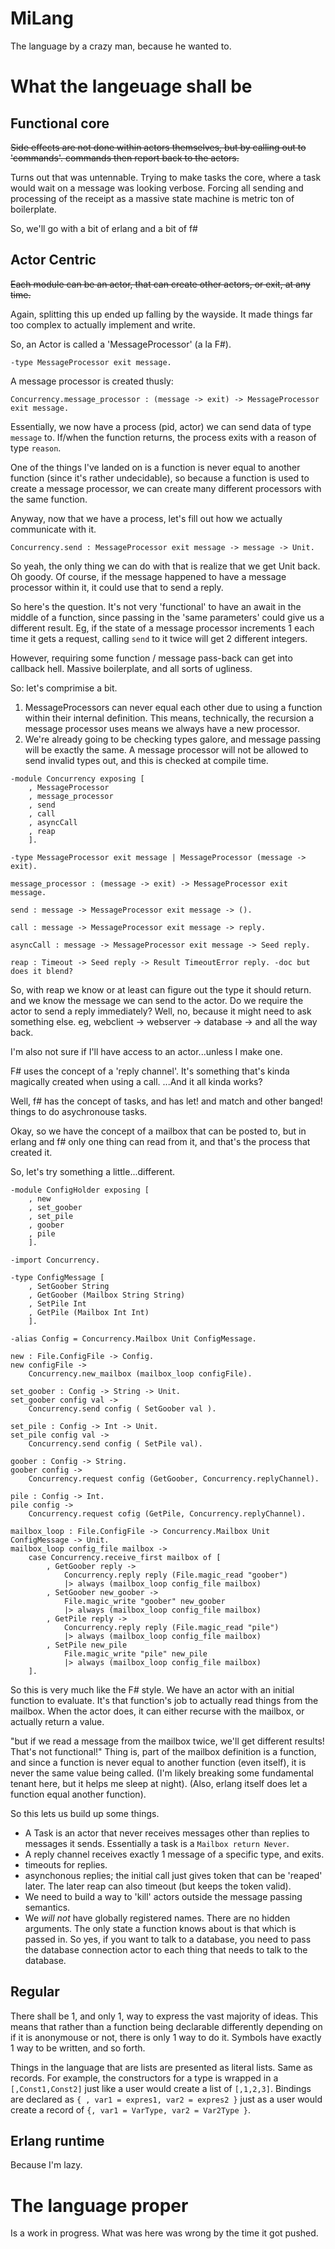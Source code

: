 # MiLang

The language by a crazy man, because he wanted to.

# What the langeuage shall be

## Functional core

~~Side effects are not done within actors themselves, but by calling out
to 'commands'. commands then report back to the actors.~~

Turns out that was untennable. Trying to make tasks the core, where a task
would wait on a message was looking verbose. Forcing all sending and processing
of the receipt as a massive state machine is metric ton of boilerplate.

So, we'll go with a bit of erlang and a bit of f#

## Actor Centric

~~Each module can be an actor, that can create other actors, or exit, at
any time.~~

Again, splitting this up ended up falling by the wayside. It made things far too
complex to actually implement and write.

So, an Actor is called a 'MessageProcessor' (a la F#).

```milang
-type MessageProcessor exit message.
```

A message processor is created thusly:

```milang
Concurrency.message_processor : (message -> exit) -> MessageProcessor exit message.
```

Essentially, we now have a process (pid, actor) we can send data of type
`message` to. If/when the function returns, the process exits with a reason of
type `reason`.

One of the things I've landed on is a function is never equal to another
function (since it's rather undecidable), so because a function is used to create
a message processor, we can create many different processors with the same
function.

Anyway, now that we have a process, let's fill out how we actually communicate
with it.

```milang
Concurrency.send : MessageProcessor exit message -> message -> Unit.
```

So yeah, the only thing we can do with that is realize that we get Unit back.
Oh goody. Of course, if the message happened to have a message processor within
it, it could use that to send a reply.

So here's the question. It's not very 'functional' to have an await in the middle
of a function, since passing in the 'same parameters' could give us a different
result. Eg, if the state of a message processor increments 1 each time it gets
a request, calling `send` to it twice will get 2 different integers.

However, requiring some function / message pass-back can get into callback hell.
Massive boilerplate, and all sorts of ugliness.

So: let's comprimise a bit.

1. MessageProcessors can never equal each other due to using a function within
   their internal definition. This means, technically, the recursion a message
   processor uses means we always have a new processor.
2. We're already going to be checking types galore, and message passing will be
   exactly the same. A message processor will not be allowed to send invalid
   types out, and this is checked at compile time.

```milang
-module Concurrency exposing [
	, MessageProcessor
	, message_processor
	, send
	, call
	, asyncCall
	, reap
	].

-type MessageProcessor exit message | MessageProcessor (message -> exit).

message_processor : (message -> exit) -> MessageProcessor exit message.

send : message -> MessageProcessor exit message -> ().

call : message -> MessageProcessor exit message -> reply.

asyncCall : message -> MessageProcessor exit message -> Seed reply.

reap : Timeout -> Seed reply -> Result TimeoutError reply. -doc but does it blend?
```

So, with reap we know or at least can figure out the type it should return. and
we know the message we can send to the actor. Do we require the actor to send
a reply immediately? Well, no, because it might need to ask something else. eg,
webclient -> webserver -> database -> and all the way back.

I'm also not sure if I'll have access to an actor...unless I make one.

F# uses the concept of a 'reply channel'. It's something that's kinda magically
created when using a call. ...And it all kinda works?

Well, f# has the concept of tasks, and has let! and match and other banged!
things to do asychronouse tasks.

Okay, so we have the concept of a mailbox that can be posted to, but in erlang
and f# only one thing can read from it, and that's the process that created it.

So, let's try something a little...different.

```milang
-module ConfigHolder exposing [
	, new
	, set_goober
	, set_pile
	, goober
	, pile
	].

-import Concurrency.

-type ConfigMessage [
	, SetGoober String
	, GetGoober (Mailbox String String)
	, SetPile Int
	, GetPile (Mailbox Int Int)
	].

-alias Config = Concurrency.Mailbox Unit ConfigMessage.

new : File.ConfigFile -> Config.
new configFile ->
	Concurrency.new_mailbox (mailbox_loop configFile).

set_goober : Config -> String -> Unit.
set_goober config val ->
	Concurrency.send config ( SetGoober val ).

set_pile : Config -> Int -> Unit.
set_pile config val ->
	Concurrency.send config ( SetPile val).

goober : Config -> String.
goober config ->
	Concurrency.request config (GetGoober, Concurrency.replyChannel).

pile : Config -> Int.
pile config ->
	Concurrency.request cofig (GetPile, Concurrency.replyChannel).

mailbox_loop : File.ConfigFile -> Concurrency.Mailbox Unit ConfigMessage -> Unit.
mailbox_loop config_file mailbox ->
	case Concurrency.receive_first mailbox of [
		, GetGoober reply ->
			Concurrency.reply reply (File.magic_read "goober")
			|> always (mailbox_loop config_file mailbox)
		, SetGoober new_goober ->
			File.magic_write "goober" new_goober
			|> always (mailbox_loop config_file mailbox)
		, GetPile reply ->
			Concurrency.reply reply (File.magic_read "pile")
			|> always (mailbox_loop config_file mailbox)
		, SetPile new_pile
			File.magic_write "pile" new_pile
			|> always (mailbox_loop config_file mailbox)
	].
```

So this is very much like the F# style. We have an actor with an initial function
to evaluate. It's that function's job to actually read things from the mailbox.
When the actor does, it can either recurse with the mailbox, or actually return
a value.

"but if we read a message from the mailbox twice, we'll get different results!
That's not functional!" Thing is, part of the mailbox definition is a function,
and since a function is never equal to another function (even itself), it is
never the same value being called. (I'm likely breaking some fundamental tenant
here, but it helps me sleep at night). (Also, erlang itself does let a function
equal another function).

So this lets us build up some things.

* A Task is an actor that never receives messages other than replies to messages
  it sends. Essentially a task is a `Mailbox return Never`.
* A reply channel receives exactly 1 message of a specific type, and exits.
* timeouts for replies.
* asynchonous replies; the initial call just gives  token that can be 'reaped'
  later. The later reap can also timeout (but keeps the token valid).
* We need to build a way to 'kill' actors outside the message passing semantics.
* We _will not_ have globally registered names. There are no hidden arguments.
  The only state a function knows about is that which is passed in. So yes, if
  you want to talk to a database, you need to pass the database connection actor
  to each thing that needs to talk to the database.

## Regular

There shall be 1, and only 1, way to express the vast majority of ideas.
This means that rather than a function being declarable differently 
depending on if it is anonymouse or not, there is only 1 way to do it.
Symbols have exactly 1 way to be written, and so forth.

Things in the language that are lists are presented as literal lists. Same as
records. For example, the constructors for a type is wrapped in a
`[,Const1,Const2]` just like a user would create a list of `[,1,2,3]`. Bindings
are declared as `{ , var1 = expres1, var2 = expres2 }` just as a user would
create a record of `{, var1 = VarType, var2 = Var2Type }`.

## Erlang runtime

Because I'm lazy.

# The language proper

Is a work in progress. What was here was wrong by the time it got pushed.


